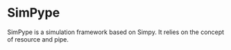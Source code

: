 # SimPype
SimPype is a simulation framework based on Simpy. It relies on the concept of resource and pipe.
